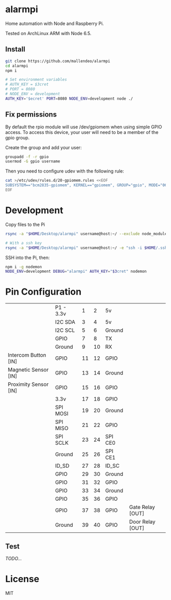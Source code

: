# alarmpi
Home automation with Node and Raspberry Pi.

Tested on ArchLinux ARM with Node 6.5.

## Install

```bash
git clone https://github.com/mallendeo/alarmpi
cd alarmpi
npm i

# Set environment variables
# AUTH_KEY = $3cret
# PORT = 8080
# NODE_ENV = development
AUTH_KEY='$ecret' PORT=8080 NODE_ENV=development node ./
```

## Fix permissions
By default the rpio module will use /dev/gpiomem when using simple GPIO access.
To access this device, your user will need to be a member of the gpio group.

Create the group and add your user:

```bash
groupadd -f -r gpio
usermod -G gpio username
```

Then you need to configure udev with the following rule:

```bash
cat >/etc/udev/rules.d/20-gpiomem.rules <<EOF
SUBSYSTEM=="bcm2835-gpiomem", KERNEL=="gpiomem", GROUP="gpio", MODE="0660"
EOF
```

# Development

Copy files to the Pi
```bash
rsync -a "$HOME/Desktop/alarmpi" username@host:~/ --exclude node_modules -P

# With a ssh key
rsync -a "$HOME/Desktop/alarmpi" username@host:~/ -e "ssh -i $HOME/.ssh/raspberry" --exclude node_modules -P
``` 

SSH into the Pi, then:
```bash
npm i -g nodemon
NODE_ENV=development DEBUG="alarmpi" AUTH_KEY="$3cret" nodemon
```

# Pin Configuration

<table>
	<tr>
        <td></td>
		<td>P1 - 3.3v</td>
		<td>1</td>
		<td>2</td>
		<td>5v</td>
        <td></td>
	</tr>
	<tr>
        <td></td>
		<td>I2C SDA</td>
		<td>3</td>
		<td>4</td>
		<td>5v</td>
        <td></td>
	</tr>
	<tr>
        <td></td>
		<td>I2C SCL</td>
		<td>5</td>
		<td>6</td>
		<td>Ground</td>
        <td></td>
	</tr>
	<tr>
        <td></td>
		<td>GPIO</td>
		<td>7</td>
		<td>8</td>
		<td>TX</td>
        <td></td>
	</tr>
	<tr>
        <td></td>
		<td>Ground</td>
		<td>9</td>
		<td>10</td>
		<td>RX</td>
        <td></td>
	</tr>
	<tr>
		<td>Intercom Button [IN]</td>
		<td>GPIO</td>
		<td>11</td>
		<td>12</td>
		<td>GPIO</td>
        <td></td>
	</tr>
	<tr>
		<td>Magnetic Sensor [IN]</td>
		<td>GPIO</td>
		<td>13</td>
		<td>14</td>
		<td>Ground</td>
        <td></td>
	</tr>
	<tr>
		<td>Proximity Sensor [IN]</td>
		<td>GPIO</td>
		<td>15</td>
		<td>16</td>
		<td>GPIO</td>
        <td></td>
	</tr>
	<tr>
        <td></td>
		<td>3.3v</td>
		<td>17</td>
		<td>18</td>
		<td>GPIO</td>
        <td></td>
	</tr>
	<tr>
        <td></td>
		<td>SPI MOSI</td>
		<td>19</td>
		<td>20</td>
		<td>Ground</td>
        <td></td>
	</tr>
	<tr>
        <td></td>
		<td>SPI MISO</td>
		<td>21</td>
		<td>22</td>
		<td>GPIO</td>
        <td></td>
	</tr>
	<tr>
        <td></td>
		<td>SPI SCLK</td>
		<td>23</td>
		<td>24</td>
		<td>SPI CE0</td>
        <td></td>
	</tr>
	<tr>
        <td></td>
		<td>Ground</td>
		<td>25</td>
		<td>26</td>
		<td>SPI CE1</td>
        <td></td>
	</tr>
	<tr>
        <td></td>
		<td>ID_SD</td>
		<td>27</td>
		<td>28</td>
		<td>ID_SC</td>
        <td></td>
	</tr>
	<tr>
        <td></td>
		<td>GPIO</td>
		<td>29</td>
		<td>30</td>
		<td>Ground</td>
        <td></td>
	</tr>
	<tr>
        <td></td>
		<td>GPIO</td>
		<td>31</td>
		<td>32</td>
		<td>GPIO</td>
        <td></td>
	</tr>
	<tr>
        <td></td>
		<td>GPIO</td>
		<td>33</td>
		<td>34</td>
		<td>Ground</td>
        <td></td>
	</tr>
	<tr>
        <td></td>
		<td>GPIO</td>
		<td>35</td>
		<td>36</td>
		<td>GPIO</td>
        <td></td>
	</tr>
	<tr>
        <td></td>
		<td>GPIO</td>
		<td>37</td>
		<td>38</td>
		<td>GPIO</td>
		<td>Gate Relay [OUT]</td>
	</tr>
	<tr>
        <td></td>
		<td>Ground</td>
		<td>39</td>
		<td>40</td>
		<td>GPIO</td>
		<td>Door Relay [OUT]</td>
	</tr>
</table>

## Test

*TODO...*

# License

MIT
